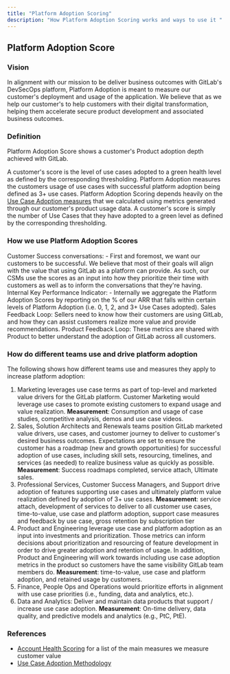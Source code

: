```yaml
---
title: "Platform Adoption Scoring"
description: "How Platform Adoption Scoring works and ways to use it "
---
```


## Platform Adoption Score

### Vision

In alignment with our mission to be deliver business outcomes with GitLab's DevSecOps platform, Platform Adoption is meant to measure our customer's deployment and usage of the application. We believe that as we help our customer's to help customers with their digital transformation, helping them accelerate secure product development and associated business outcomes.

### Definition

Platform Adoption Score shows a customer's Product adoption depth achieved with GitLab.

A customer's score is the level of use cases adopted to a green health level as defined by the corresponding thresholding. Platform Adoption measures the customers usage of use cases with successful platform adoption being defined as 3+ use cases. Platform Adoption Scoring depends heavily on the [Use Case Adoption measures](/handbook/customer-success/product-usage-data/maturity-scoring/) that we calculated using metrics generated through our customer's product usage data. A customer's score is simply the number of Use Cases that they have adopted to a green level as defined by the corresponding thresholding.

### How we use Platform Adoption Scores

Customer Success conversations: - First and foremost, we want our customers to be successful. We believe that most of their goals will align with the value that using GitLab as a platform can provide. As such, our CSMs use the scores as an input into how they prioritize their time with customers as well as to inform the conversations that they're having.
Internal Key Performance Indicator: - Internally we aggregate the Platform Adoption Scores by reporting on the % of our ARR that falls within certain levels of Platform Adoption (i.e. 0, 1, 2, and 3+ Use Cases adopted).
Sales Feedback Loop: Sellers need to know how their customers are using GitLab, and how they can assist customers realize more value and provide recommendations.
Product Feedback Loop: These metrics are shared with Product to better understand the adoption of GitLab across all customers.

### How do different teams use and drive platform adoption

The following shows how different teams use and measures they apply to increase platform adoption:

1. Marketing leverages use case terms as part of top-level and marketed value drivers for the GitLab platform. Customer Marketing would leverage use cases to promote existing customers to expand usage and value realization. **Measurement**: Consumption and usage of case studies, competitive analysis, demos and use case videos.
2. Sales, Solution Architects and Renewals teams position GitLab marketed value drivers, use cases, and customer journey to deliver to customer's desired business outcomes. Expectations are set to ensure the customer has a roadmap (new and growth opportunities) for successful adoption of use cases, including skill sets, resourcing, timelines, and services (as needed) to realize business value as quickly as possible. **Measurement**: Success roadmaps completed, service attach, Ultimate sales.
3. Professional Services, Customer Success Managers, and Support drive adoption of features supporting use cases and ultimately platform value realization defined by adoption of 3+ use cases. **Measurement**: service attach, development of services to deliver to all customer use cases, time-to-value, use case and platform adoption, support case measures and feedback by use case, gross retention by subscription tier
4. Product and Engineering leverage use case and platform adoption as an input into investments and prioritization. Those metrics can inform decisions about prioritization and resourcing of feature development in order to drive greater adoption and retention of usage. In addition, Product and Engineering will work towards including use case adoption metrics in the product so customers have the same visibility GitLab team members do. **Measurement**: time-to-value, use case and platform adoption, and retained usage by customers.
5. Finance, People Ops and Operations would prioritize efforts in alignment with use case priorities (i.e., funding, data and analytics, etc.).
6. Data and Analytics: Deliver and maintain data products that support / increase use case adoption. **Measurement**: On-time delivery, data quality, and predictive models and analytics (e.g., PtC, PtE).

### References

- [Account Health Scoring](/handbook/customer-success/customer-health-scoring/#scoring-methodologies) for a list of the main measures we measure customer value
- [Use Case Adoption Methodology](/handbook/customer-success/product-usage-data/use-case-adoption/)
